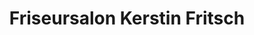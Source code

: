 ---
title: "Friseursalon Kerstin Fritsch"
url: /oelsnitz-erzgeb/friseursalon-kerstin-fritsch/
shop: Friseur
---